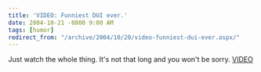```yaml
---
title: 'VIDEO: Funniest DUI ever.'
date: 2004-10-21 -0800 9:00 AM
tags: [humor]
redirect_from: "/archive/2004/10/20/video-funniest-dui-ever.aspx/"
---
```


Just watch the whole thing. It's not that long and you won't be sorry.
[VIDEO](http://www.big-boys.com/articles/topdui.html)

